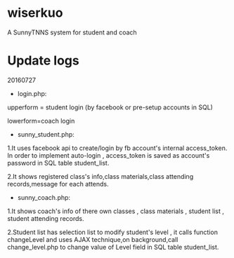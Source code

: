 # wiserkuo
A SunnyTNNS system for student and coach

# Update logs
20160727

* login.php: 

upperform = student login (by facebook or pre-setup accounts in SQL) 

lowerform=coach login

* sunny_student.php:  

1.It uses facebook api to create/login by fb account's internal access_token. In order to implement auto-login , access_token is saved as account's password in SQL table student_list.

2.It shows registered class's info,class materials,class attending records,message for each attends. 

* sunny_coach.php: 

1.It shows coach's  info of there own classes , class materials , student list , student attending records.

2.Student list has selection list to modify student's level , it calls function changeLevel and uses AJAX technique,on background,call change_level.php to change value of Level field in SQL table student_list. 
<!-- 
# Platforms
Amen is developed on Ubuntu 14.04 and higher.  OS X should be workable.  Windows users should install Ubuntu.

# Installation
Amen is pretty simple, but it stands on top of some complex stuff.

If you are on Linux, you'll need `libsoundfile`:  `sudo apt-get install libsndfile1`.  If you're on OS X, read on.

Next, you should install Anaconda, (https://www.continuum.io/downloads) which will get you all of the dependencies.

Then, install via pip:  `pip install amen`.  That should be it!

(If you're a serious Python cat, you can just get Amen from pip, without Anaconda - but that will require installing numpy, scipy, a fortran compiler, and so on.)

# Testing the Installation
After installation is finished, open up a Python interpreter and run the following (or run it from a file):
```
from amen.utils import example_audio_file
from amen.audio import Audio
from amen.synthesize import synthesize

audio_file = example_audio_file()
audio = Audio(audio_file)

beats = audio.timings['beats']
beats.reverse()

out = synthesize(beats)
out.output('reversed.wav')
```

If all that works, you just need to play the resulting `reversed.wav` file, and you're on your way!

# Examples

We've got a few other examples in the `examples` folder - most involve editing a file based on the audio features thereof.  We'll try to add more as we go.

# Contributing
Welcome aboard!  Please see CONTRIBUTING.md, or open an issue if things don't work right.

# Thanks
Amen owes a very large debt to Echo Nest Remix.  Contributors to that most esteemed library include:
* Chris Angelico
* Yannick Antoine
* Adam Baratz
* Ryan Berdeen
* Dave DesRoches
* Dan Foreman-Mackey
* Tristan Jehan
* Joshua Lifton
* Adam Lindsay
* Aaron Mandel
* Nicola Montecchio
* Rob Oschorn
* Jason Sundram
* Brian Whitman
 -->